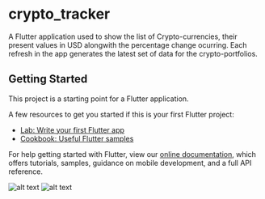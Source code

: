 # crypto_tracker

A Flutter application used to show the list of Crypto-currencies, their present values in USD alongwith the percentage change ocurring.
Each refresh in the app generates the latest set of data for the crypto-portfolios. 

## Getting Started

This project is a starting point for a Flutter application.

A few resources to get you started if this is your first Flutter project:

- [Lab: Write your first Flutter app](https://flutter.dev/docs/get-started/codelab)
- [Cookbook: Useful Flutter samples](https://flutter.dev/docs/cookbook)

For help getting started with Flutter, view our
[online documentation](https://flutter.dev/docs), which offers tutorials,
samples, guidance on mobile development, and a full API reference.



![alt text](https://github.com/[me-stone]/[Crypto_track]/blob/[main]/screenshots/Screenshot_2021-07-03-00-58-02-830_com.example.crypto_bits.jpg?raw=true)
![alt text](https://github.com/[me-stone]/[Crypto_track]/blob/[main]/screenshots/Screenshot_2021-07-03-00-58-02-789_com.example.crypto_bits.jpg?raw=true)


